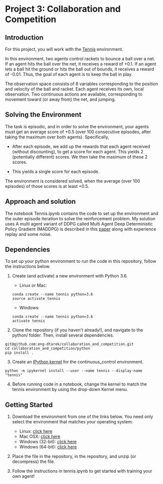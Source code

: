 # Project 3: Collaboration and Competition

## Introduction

For this project, you will work with the [Tennis](https://github.com/Unity-Technologies/ml-agents/blob/master/docs/Learning-Environment-Examples.md#tennis) environment.

In this environment, two agents control rackets to bounce a ball over a net. If an agent hits the ball over the net, it receives a reward of +0.1. If an agent lets a ball hit the ground or hits the ball out of bounds, it receives a reward of -0.01. Thus, the goal of each agent is to keep the ball in play.

The observation space consists of 8 variables corresponding to the position and velocity of the ball and racket. Each agent receives its own, local observation. Two continuous actions are available, corresponding to movement toward (or away from) the net, and jumping.

## Solving the Environment

The task is episodic, and in order to solve the environment, your agents must get an average score of +0.5 (over 100 consecutive episodes, after taking the maximum over both agents). Specifically,

* After each episode, we add up the rewards that each agent received (without discounting), to get a score for each agent. This yields 2 (potentially different) scores. We then take the maximum of these 2 scores.

* This yields a single score for each episode.

The environment is considered solved, when the average (over 100 episodes) of those scores is at least +0.5.

## Approach and solution

The notebook Tennis.ipynb contains the code to set up the environment and the outer episode iteration to solve the reinforcement problem. My solution uses A multi agent variant of DDPG called Multi Agent Deep Deterministic Policy Gradient (MADDPG) is described in this [paper](https://arxiv.org/abs/1706.02275) along with experience replay and some noise. 

## Dependencies

To set up your python environment to run the code in this repository, follow the instructions below.

1. Create (and activate) a new environment with Python 3.6.

    * Linux or Mac:

    ```
    conda create --name tennis python=3.6
    source activate tennis
    ```

    * Windows:
    ```
    conda create --name tennis python=3.6 
    activate tennis

2. Clone the repository (if you haven't already!), and navigate to the python/ folder. Then, install several dependencies.

```
git@github.com:eng-dtarek/collaboration_and_competition.git
cd collaboration_and_competition/python
pip install .
```

3. Create an [IPython kernel](http://ipython.readthedocs.io/en/stable/install/kernel_install.html) for the continuous_control environment.

```
python -m ipykernel install --user --name tennis --display-name "tennis"
```

4. Before running code in a notebook, change the kernel to match the tennis environment by using the drop-down Kernel menu.


## Getting Started

1. Download the environment from one of the links below. You need only select the environment that matches your operating system:
    
    * Linux: [click here](https://s3-us-west-1.amazonaws.com/udacity-drlnd/P3/Tennis/Tennis_Linux.zip)
    * Mac OSX: [click here](https://s3-us-west-1.amazonaws.com/udacity-drlnd/P3/Tennis/Tennis.app.zip)
    * Windows (32-bit): [click here](https://s3-us-west-1.amazonaws.com/udacity-drlnd/P3/Tennis/Tennis_Windows_x86.zip)
    * Windows (64-bit): [click here](https://s3-us-west-1.amazonaws.com/udacity-drlnd/P3/Tennis/Tennis_Windows_x86_64.zip)

2. Place the file in the repository, in the repository, and unzip (or decompress) the file.

3. Follow the instructions in tennis.ipynb to get started with training your own agent!
